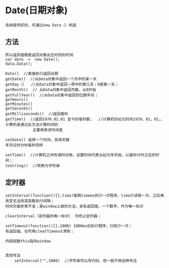 # Date(日期对象)
    系统提供好的，可通过new Data（）构造
      
## 方法 
    所以返回值都是返回对象出生时刻的时间
    var date  =  new Date();
    data.Data();

    Date()  //直接执行返回日期
    getDate()  //从Data对象中返回一个月中的某一天
    getDay（）  //从Data对象中返回一周中的第几天；0是第一天；
    getMonth()  // 从Data对象中返回月数，从0开始
    getFullYear()  //从Data对象中返回四位数年份；
    getHours() 
    getMinutes()
    getSeconds()
    getMilliseconds()  //返回毫秒
    getTime()  //返回1970.01.01 至今的毫秒数，  //计算机的纪元时间1970，01，01，，计算机是通过此方法计算时间的
                主要用来求时间差
    
    setDate() 选择一个时间，具体天数
    年月日时分秒毫秒同样

    setTime()  //计算机之间传递时间用，设置时间代表从纪元年开始，以毫秒计时之后的时间；
    toString()  //转换为字符串

## 定时器
    setInterval(function(){},time)每隔timems执行一次程序，time只读取一次，之后再改变无法改变函数执行间隔；
    时间方面非常不准；是window上面的方法，会有返回值，一个数字，作为唯一标识

    clearInterval（定时器的唯一标识） 可终止定时器；

    setTimeout(function(){},1000) 1000ms后执行程序，只执行一次；
    有返回值，也可用cleatTimeout清除；

    内部函数this指向window


    其他写法
        setInterval("",1000)  //字符串可以写代码，但一般不用这种写法 


